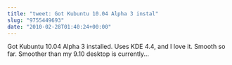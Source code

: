 ```yaml
---
title: "tweet: Got Kubuntu 10.04 Alpha 3 instal"
slug: "9755449693"
date: "2010-02-28T01:40:24+00:00"
---
```

Got Kubuntu 10.04 Alpha 3 installed. Uses KDE 4.4, and I love it. Smooth so far. Smoother than my 9.10 desktop is currently...